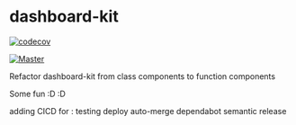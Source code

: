 # dashboard-kit
[![codecov](https://codecov.io/gh/Abdel-Monaam-Aouini/dashboard-kit/branch/master/graph/badge.svg?token=18TX7UYJTB)](https://codecov.io/gh/Abdel-Monaam-Aouini/dashboard-kit)

[![Master](https://github.com/Abdel-Monaam-Aouini/dashboard-kit/actions/workflows/master.yml/badge.svg)](https://github.com/Abdel-Monaam-Aouini/dashboard-kit/actions/workflows/master.yml)

Refactor dashboard-kit from class components to function components

Some fun :D :D

adding CICD for :
testing
deploy
auto-merge dependabot
semantic release


